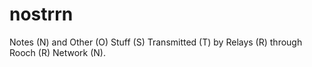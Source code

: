 # nostrrn
Notes (N) and Other (O) Stuff (S) Transmitted (T) by Relays (R) through Rooch (R) Network (N).
